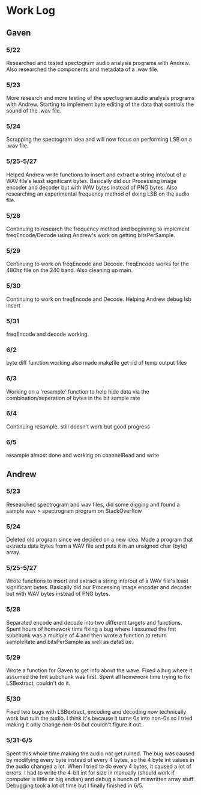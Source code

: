 # Work Log

## Gaven

### 5/22

Researched and tested spectogram audio analysis programs with Andrew. Also researched the components and metadata of a .wav file.

### 5/23

More research and more testing of the spectogram audio analysis programs with Andrew. Starting to implement byte editing of the data that controls the sound of the .wav file.

### 5/24

Scrapping the spectogram idea and will now focus on performing LSB on a .wav file.

### 5/25-5/27

Helped Andrew write functions to insert and extract a string into/out of a WAV file's least significant bytes. Basically did our Processing image encoder and decoder but with WAV bytes instead of PNG bytes. Also researching an experimental frequency method of doing LSB on the audio file.

### 5/28

Continuing to research the frequency method and beginning to implement freqEncode/Decode using Andrew's work on getting bitsPerSample.

### 5/29

Continuing to work on freqEncode and Decode. freqEncode works for the 480hz file on the 240 band. Also cleaning up main.

### 5/30

Continuing to work on freqEncode and Decode. Helping Andrew debug lsb insert

### 5/31

freqEncode and decode working.

### 6/2

byte diff function working also made makefile get rid of temp output files

### 6/3

Working on a 'resample' function to help hide data via the combination/seperation of bytes in the bit sample rate

### 6/4
Continuing resample. still doesn't work but good progress

### 6/5
resample almost done and working on channelRead and write


## Andrew

### 5/23

Researched spectrogram and wav files, did some digging and found a sample wav > spectrogram program on StackOverflow

### 5/24

Deleted old program since we decided on a new idea. Made a program that extracts data bytes from a WAV file and puts it in an unsigned char (byte) array.

### 5/25-5/27

Wrote functions to insert and extract a string into/out of a WAV file's least significant bytes. Basically did our Processing image encoder and decoder but with WAV bytes instead of PNG bytes.

### 5/28

Separated encode and decode into two different targets and functions. Spent hours of homework time fixing a bug where I assumed the fmt subchunk was a multiple of 4 and then wrote a function to return sampleRate and bitsPerSample as well as dataSize.

### 5/29

Wrote a function for Gaven to get info about the wave. Fixed a bug where it assumed the fmt subchunk was first. Spent all homework time trying to fix LSBextract, couldn't do it.

### 5/30

Fixed two bugs with LSBextract, encoding and decoding now technically work but ruin the audio. I think it's because it turns 0s into non-0s so I tried making it only change non-0s but couldn't figure it out.

### 5/31-6/5

Spent this whole time making the audio not get ruined. The bug was caused by modifying every byte instead of every 4 bytes, so the 4 byte int values in the audio changed a lot. When I tried to do every 4 bytes, it caused a lot of errors. I had to write the 4-bit int for size in manually (should work if computer is little or big endian) and debug a bunch of miswritten array stuff. Debugging took a lot of time but I finally finished in 6/5.